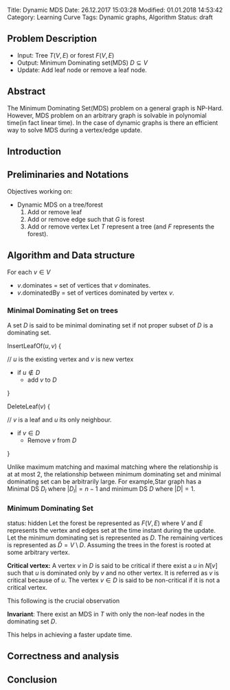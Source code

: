 Title: Dynamic MDS
Date: 26.12.2017 15:03:28
Modified: 01.01.2018 14:53:42
Category: Learning Curve
Tags: Dynamic graphs, Algorithm
Status: draft

## Problem Description
* Input: Tree $T(V,E)$ or forest $F(V,E)$
* Output: Minimum Dominating set(MDS) $D \subseteq V$
* Update: Add leaf node or remove a leaf node.

## Abstract
The Minimum Dominating Set(MDS) problem on a general graph is NP-Hard.
However, MDS problem on an arbitrary graph is solvable in polynomial time(in fact linear time).
In the case of dynamic graphs is there an efficient way to solve MDS during  a
vertex/edge update. 

## Introduction

## Preliminaries and Notations
Objectives working on:

- Dynamic MDS on a tree/forest
	1. Add or remove leaf
	2. Add or remove edge such that $G$ is forest
	3. Add or remove vertex
Let $T$ represent a tree (and $F$ represents the forest).


## Algorithm and Data structure

For each $v \in V$
 
- $v$.dominates = set of vertices that $v$ dominates.
- $v$.dominatedBy = set of vertices dominated by vertex $v$.

### Minimal Dominating Set on trees
A set $D$ is said to be minimal dominating set if not proper subset 
of $D$ is a dominating set.

InsertLeafOf$(u,v)$ {

// $u$ is the existing vertex and $v$ is new vertex

- if $u \notin D$ 
	- add $v$ to $D$
	
}

DeleteLeaf($v$) {

// $v$ is a leaf and $u$ its only neighbour.

- if $v \in D$
	- Remove $v$ from $D$

}

Unlike maximum matching and maximal matching where the relationship is at at most 2, 
the relationship between minimum dominating set and minimal dominating set can be 
arbitrarily large. For example,Star graph has a Minimal DS $D_l$ where $|D_l|= n-1$ and minimum DS $D$ where $|D|=1$.

### Minimum Dominating Set
 status: hidden
Let the forest be represented as $F(V,E)$ where $V$ and $E$ represents
the vertex and edges set at the time instant during the update. 
Let the minimum dominating set is represented as $D$.
The remaining vertices is represented as $\bar D = V \setminus D$.
Assuming the trees in the forest is rooted at some arbitrary vertex.


**Critical vertex:** A vertex $v$ in $D$ is said to be critical if there exist a $u$ 
	in $N[v]$  such that $u$ is dominated only by $v$ and no other vertex.
	It is referred as $v$ is critical because of $u$.
	The vertex $v \in D$ is said to be non-critical if it is not a critical vertex.
	
This following is the crucial observation

**Invariant**: There exist an MDS in $T$ with only the non-leaf nodes
in the dominating set $D$.

This helps in achieving a faster update time.

## Correctness and analysis

## Conclusion
